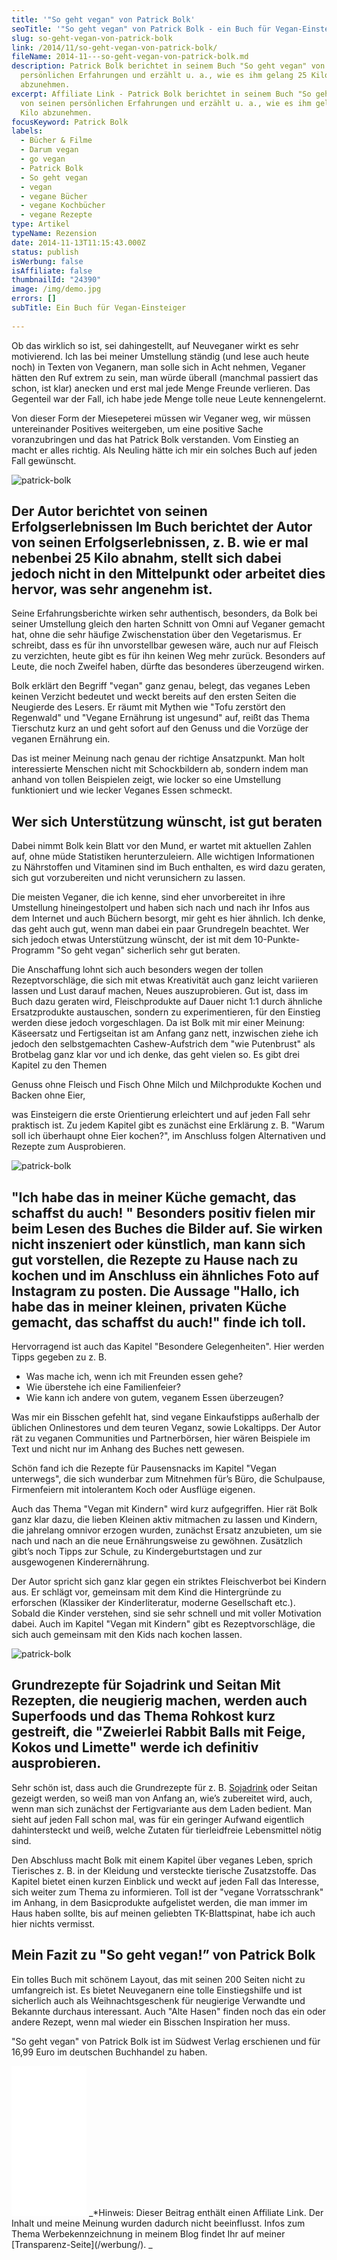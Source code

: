 ```yaml
---
title: '"So geht vegan" von Patrick Bolk'
seoTitle: '"So geht vegan" von Patrick Bolk - ein Buch für Vegan-Einsteiger'
slug: so-geht-vegan-von-patrick-bolk
link: /2014/11/so-geht-vegan-von-patrick-bolk/
fileName: 2014-11---so-geht-vegan-von-patrick-bolk.md
description: Patrick Bolk berichtet in seinem Buch "So geht vegan" von seinen
  persönlichen Erfahrungen und erzählt u. a., wie es ihm gelang 25 Kilo
  abzunehmen.
excerpt: Affiliate Link - Patrick Bolk berichtet in seinem Buch "So geht vegan"
  von seinen persönlichen Erfahrungen und erzählt u. a., wie es ihm gelang 25
  Kilo abzunehmen.
focusKeyword: Patrick Bolk
labels:
  - Bücher & Filme
  - Darum vegan
  - go vegan
  - Patrick Bolk
  - So geht vegan
  - vegan
  - vegane Bücher
  - vegane Kochbücher
  - vegane Rezepte
type: Artikel
typeName: Rezension
date: 2014-11-13T11:15:43.000Z
status: publish
isWerbung: false
isAffiliate: false
thumbnailId: "24390"
image: /img/demo.jpg
errors: []
subTitle: Ein Buch für Vegan-Einsteiger
  
---
```


Ob das wirklich so ist, sei dahingestellt, auf Neuveganer wirkt es sehr
motivierend. Ich las bei meiner Umstellung ständig (und lese auch heute noch) in
Texten von Veganern, man solle sich in Acht nehmen, Veganer hätten den Ruf
extrem zu sein, man würde überall (manchmal passiert das schon, ist klar)
anecken und erst mal jede Menge Freunde verlieren. Das Gegenteil war der Fall,
ich habe jede Menge tolle neue Leute kennengelernt.

Von dieser Form der Miesepeterei müssen wir Veganer weg, wir müssen
untereinander Positives weitergeben, um eine positive Sache voranzubringen und
das hat Patrick Bolk verstanden. Vom Einstieg an macht er alles richtig. Als
Neuling hätte ich mir ein solches Buch auf jeden Fall gewünscht.

![patrick-bolk](http://cardamonchai.com/wp-content/uploads/2019/06/patrick-bolk-2-400x600.jpg)

## Der Autor berichtet von seinen Erfolgserlebnissen [](https://amzn.to/31ngUxz) Im Buch berichtet der Autor von seinen Erfolgserlebnissen, z. B. wie er mal nebenbei 25 Kilo abnahm, stellt sich dabei jedoch nicht in den Mittelpunkt oder arbeitet dies hervor, was sehr angenehm ist.

Seine Erfahrungsberichte wirken sehr authentisch, besonders, da Bolk bei seiner
Umstellung gleich den harten Schnitt von Omni auf Veganer gemacht hat, ohne die
sehr häufige Zwischenstation über den Vegetarismus. Er schreibt, dass es für ihn
unvorstellbar gewesen wäre, auch nur auf Fleisch zu verzichten, heute gibt es
für ihn keinen Weg mehr zurück. Besonders auf Leute, die noch Zweifel haben,
dürfte das besonderes überzeugend wirken.

Bolk erklärt den Begriff "vegan" ganz genau, belegt, das veganes Leben keinen
Verzicht bedeutet und weckt bereits auf den ersten Seiten die Neugierde des
Lesers. Er räumt mit Mythen wie "Tofu zerstört den Regenwald" und "Vegane
Ernährung ist ungesund" auf, reißt das Thema Tierschutz kurz an und geht sofort
auf den Genuss und die Vorzüge der veganen Ernährung ein.

Das ist meiner Meinung nach genau der richtige Ansatzpunkt. Man holt
interessierte Menschen nicht mit Schockbildern ab, sondern indem man anhand von
tollen Beispielen zeigt, wie locker so eine Umstellung funktioniert und wie
lecker Veganes Essen schmeckt.

## Wer sich Unterstützung wünscht, ist gut beraten

Dabei nimmt Bolk kein Blatt vor den Mund, er wartet mit aktuellen Zahlen auf,
ohne müde Statistiken herunterzuleiern. Alle wichtigen Informationen zu
Nährstoffen und Vitaminen sind im Buch enthalten, es wird dazu geraten, sich gut
vorzubereiten und nicht verunsichern zu lassen.

Die meisten Veganer, die ich kenne, sind eher unvorbereitet in ihre Umstellung
hineingestolpert und haben sich nach und nach ihr Infos aus dem Internet und
auch Büchern besorgt, mir geht es hier ähnlich. Ich denke, das geht auch gut,
wenn man dabei ein paar Grundregeln beachtet. Wer sich jedoch etwas
Unterstützung wünscht, der ist mit dem 10-Punkte-Programm "So geht vegan"
sicherlich sehr gut beraten.

Die Anschaffung lohnt sich auch besonders wegen der tollen Rezeptvorschläge, die
sich mit etwas Kreativität auch ganz leicht variieren lassen und Lust darauf
machen, Neues auszuprobieren. Gut ist, dass im Buch dazu geraten wird,
Fleischprodukte auf Dauer nicht 1:1 durch ähnliche Ersatzprodukte austauschen,
sondern zu experimentieren, für den Einstieg werden diese jedoch vorgeschlagen.
Da ist Bolk mit mir einer Meinung: Käseersatz und Fertigseitan ist am Anfang
ganz nett, inzwischen ziehe ich jedoch den selbstgemachten Cashew-Aufstrich dem
"wie Putenbrust" als Brotbelag ganz klar vor und ich denke, das geht vielen so.
Es gibt drei Kapitel zu den Themen

Genuss ohne Fleisch und Fisch Ohne Milch und Milchprodukte Kochen und Backen
ohne Eier,

was Einsteigern die erste Orientierung erleichtert und auf jeden Fall sehr
praktisch ist. Zu jedem Kapitel gibt es zunächst eine Erklärung z. B. "Warum
soll ich überhaupt ohne Eier kochen?", im Anschluss folgen Alternativen und
Rezepte zum Ausprobieren.

![patrick-bolk](http://cardamonchai.com/wp-content/uploads/2019/06/patrick-bolk-4-400x267.jpg)

## "Ich habe das in meiner Küche gemacht, das schaffst du auch! "[](https://amzn.to/31ngUxz) Besonders positiv fielen mir beim Lesen des Buches die Bilder auf. Sie wirken nicht inszeniert oder künstlich, man kann sich gut vorstellen, die Rezepte zu Hause nach zu kochen und im Anschluss ein ähnliches Foto auf Instagram zu posten. Die Aussage "Hallo, ich habe das in meiner kleinen, privaten Küche gemacht, das schaffst du auch!" finde ich toll.

Hervorragend ist auch das Kapitel "Besondere Gelegenheiten". Hier werden Tipps
gegeben zu z. B.

- Was mache ich, wenn ich mit Freunden essen gehe?
- Wie überstehe ich eine Familienfeier?
- Wie kann ich andere von gutem, veganem Essen überzeugen?

Was mir ein Bisschen gefehlt hat, sind vegane Einkaufstipps außerhalb der
üblichen Onlinestores und dem teuren Veganz, sowie Lokaltipps. Der Autor rät zu
veganen Communities und Partnerbörsen, hier wären Beispiele im Text und nicht
nur im Anhang des Buches nett gewesen.

Schön fand ich die Rezepte für Pausensnacks im Kapitel "Vegan unterwegs", die
sich wunderbar zum Mitnehmen für’s Büro, die Schulpause, Firmenfeiern mit
intolerantem Koch oder Ausflüge eigenen.

Auch das Thema "Vegan mit Kindern" wird kurz aufgegriffen. Hier rät Bolk ganz
klar dazu, die lieben Kleinen aktiv mitmachen zu lassen und Kindern, die
jahrelang omnivor erzogen wurden, zunächst Ersatz anzubieten, um sie nach und
nach an die neue Ernährungsweise zu gewöhnen. Zusätzlich gibt’s noch Tipps zur
Schule, zu Kindergeburtstagen und zur ausgewogenen Kinderernährung.

Der Autor spricht sich ganz klar gegen ein striktes Fleischverbot bei Kindern
aus. Er schlägt vor, gemeinsam mit dem Kind die Hintergründe zu erforschen
(Klassiker der Kinderliteratur, moderne Gesellschaft etc.). Sobald die Kinder
verstehen, sind sie sehr schnell und mit voller Motivation dabei. Auch im
Kapitel "Vegan mit Kindern" gibt es Rezeptvorschläge, die sich auch gemeinsam
mit den Kids nach kochen lassen.

![patrick-bolk](http://cardamonchai.com/wp-content/uploads/2019/06/patrick-bolk-1-400x600.jpg)

## Grundrezepte für Sojadrink und Seitan [](https://amzn.to/31ngUxz) Mit Rezepten, die neugierig machen, werden auch Superfoods und das Thema Rohkost kurz gestreift, die "Zweierlei Rabbit Balls mit Feige, Kokos und Limette" werde ich definitiv ausprobieren.

Sehr schön ist, dass auch die Grundrezepte für z. B.
[Sojadrink](/2014/12/diy-sojamilch/) oder Seitan gezeigt werden, so weiß man von
Anfang an, wie’s zubereitet wird, auch, wenn man sich zunächst der
Fertigvariante aus dem Laden bedient. Man sieht auf jeden Fall schon mal, was
für ein geringer Aufwand eigentlich dahintersteckt und weiß, welche Zutaten für
tierleidfreie Lebensmittel nötig sind.

Den Abschluss macht Bolk mit einem Kapitel über veganes Leben, sprich Tierisches
z. B. in der Kleidung und versteckte tierische Zusatzstoffe. Das Kapitel bietet
einen kurzen Einblick und weckt auf jeden Fall das Interesse, sich weiter zum
Thema zu informieren. Toll ist der "vegane Vorratsschrank" im Anhang, in dem
Basicprodukte aufgelistet werden, die man immer im Haus haben sollte, bis auf
meinen geliebten TK-Blattspinat, habe ich auch hier nichts vermisst.

## Mein Fazit zu "So geht vegan!” von Patrick Bolk

Ein tolles Buch mit schönem Layout, das mit seinen 200 Seiten nicht zu
umfangreich ist. Es bietet Neuveganern eine tolle Einstiegshilfe und ist
sicherlich auch als Weihnachtsgeschenk für neugierige Verwandte und Bekannte
durchaus interessant. Auch "Alte Hasen" finden noch das ein oder andere Rezept,
wenn mal wieder ein Bisschen Inspiration her muss.

"So geht vegan" von Patrick Bolk ist im Südwest Verlag erschienen und für 16,99
Euro im deutschen Buchhandel zu haben.

<iframe style="width: 120px; height: 240px;" src="//ws-eu.amazon-adsystem.com/widgets/q?ServiceVersion=20070822&amp;OneJS=1&amp;Operation=GetAdHtml&amp;MarketPlace=DE&amp;source=ac&amp;ref=qf_sp_asin_til&amp;ad_type=product_link&amp;tracking_id=cardamonchai-21&amp;marketplace=amazon&amp;region=DE&amp;placement=3517092789&amp;asins=3517092789&amp;linkId=852e229a1ce9e8f1deddd8920286ae5e&amp;show_border=true&amp;link_opens_in_new_window=true&amp;price_color=c4c4c4&amp;title_color=5c9b72&amp;bg_color=ffffff" frameborder="0" marginwidth="0" marginheight="0" scrolling="no"></iframe> _*Hinweis: Dieser Beitrag enthält einen Affiliate Link. Der Inhalt und meine Meinung wurden dadurch nicht beeinflusst. Infos zum Thema Werbekennzeichnung in meinem Blog findet Ihr auf meiner  [Transparenz-Seite](/werbung/). _

  